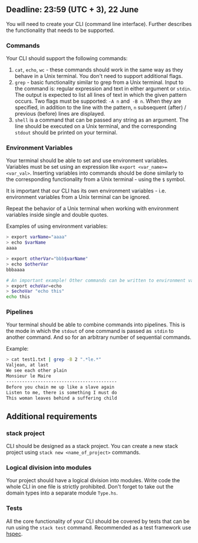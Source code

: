 ## Deadline: 23:59 (UTC + 3), 22 June

You will need to create your CLI (command line interface). Further
describes the functionality that needs to be supported.

### Commands

Your CLI should support the following commands:
1. `cat`, `echo`, `wc` - these commands should work in the same way as they behave in a Unix terminal. You don't need to support additional flags.
2. `grep` - basic functionality similar to grep from a Unix terminal. Input to the command is:
regular expression and text in either argument or `stdin`. The output is expected to list all lines of text in which the given pattern occurs. Two flags must be supported: `-A n` and` -B n`. When they are specified, in addition to the line with the pattern, `n` subsequent (after) / previous (before) lines are displayed.
3. `shell` is a command that can be passed any string as an argument. The line should be executed on a Unix terminal, and the corresponding `stdout` should be printed on your terminal.

### Environment Variables

Your terminal should be able to set and use environment variables.
Variables must be set using an expression like `export <var_name>=<var_val>`.
Inserting variables into commands should be done similarly to the corresponding functionality from a Unix terminal - using the `$` symbol.

It is important that our CLI has its own environment variables - i.e. environment variables from a Unix terminal can be ignored.

Repeat the behavior of a Unix terminal when working with environment variables inside single and double
quotes.

Examples of using environment variables:
```bash
> export varName="aaaa"
> echo $varName
aaaa

> export otherVar="bbb$varName"
> echo $otherVar
bbbaaaa

# An important example! Other commands can be written to environment variables.
> export echoVar=echo
> $echoVar "echo this"
echo this
```

### Pipelines

Your terminal should be able to combine commands into pipelines. This is the mode in which the `stdout` of one command is passed as` stdin` to another command.
And so for an arbitrary number of sequential commands.

Example:
```bash
> cat test1.txt | grep -B 2 ".*le.*"
Valjean, at last
We see each other plain
Monsieur le Maire
------------------------------------------
Before you chain me up like a slave again
Listen to me, there is something I must do
This woman leaves behind a suffering child
```


## Additional requirements

### stack project

CLI should be designed as a stack project. You can create a new stack project using
`stack new <name_of_project>` commands.

### Logical division into modules

Your project should have a logical division into modules. Write code
the whole CLI in one file is strictly prohibited. Don't forget to take out the domain types
into a separate module `Type.hs`.

### Tests

All the core functionality of your CLI should be covered by tests that can be run
using the `stack test` command. Recommended as a test framework
use [hspec](https://hackage.haskell.org/package/hspec).